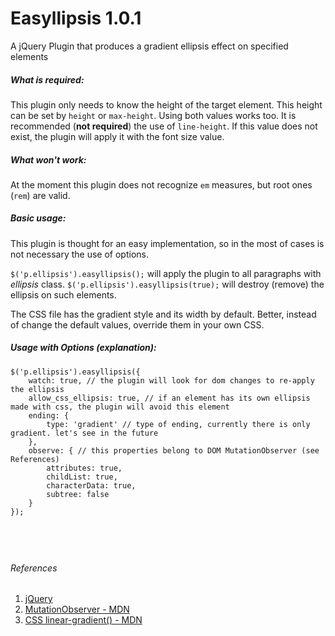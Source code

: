# Easyllipsis 1.0.1
A jQuery Plugin that produces a gradient ellipsis effect on specified elements

##### What is required:

This plugin only needs to know the height of the target element. This height can be set by `height` or `max-height`. Using both values works too.
It is recommended (**not required**) the use of `line-height`. If this value does not exist, the plugin will apply it with the font size value.

##### What won't work:

At the moment this plugin does not recognize `em` measures, but root ones (`rem`) are valid.

##### Basic usage:

This plugin is thought for an easy implementation, so in the most of cases is not necessary the use of options.

`$('p.ellipsis').easyllipsis();` will apply the plugin to all paragraphs with *ellipsis* class.
`$('p.ellipsis').easyllipsis(true);` will destroy (remove) the ellipsis on such elements.

The CSS file has the gradient style and its width by default. Better, instead of change the default values, override them in your own CSS. 

##### Usage with Options (explanation):

```
$('p.ellipsis').easyllipsis({
    watch: true, // the plugin will look for dom changes to re-apply the ellipsis
    allow_css_ellipsis: true, // if an element has its own ellipsis made with css, the plugin will avoid this element
    ending: {
        type: 'gradient' // type of ending, currently there is only gradient. let's see in the future
    },
    observe: { // this properties belong to DOM MutationObserver (see References)
        attributes: true,
        childList: true,
        characterData: true,
        subtree: false
    }
});
```

&nbsp;
---
###### References
1. [jQuery](https://jquery.com/)
2. [MutationObserver - MDN](https://developer.mozilla.org/en-US/docs/Web/API/MutationObserver)
3. [CSS linear-gradient() - MDN](https://developer.mozilla.org/en-US/docs/Web/CSS/linear-gradient)